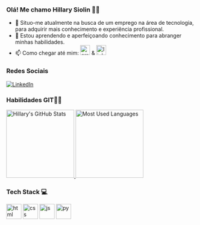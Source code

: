 ### Olá! Me chamo Hillary Siolin 👩‍💻

- 💬 Situo-me atualmente na busca de um emprego na área de tecnologia, para adquirir mais conhecimento e experiência profissional.
- 🌱 Estou aprendendo e aperfeiçoando conhecimento para abranger minhas habilidades.
- 📫 Como chegar até mim: <a href="mailto:hillaryssima876@gmail.com"><img width="26" height="26" src="https://img.icons8.com/color/48/gmail-new.png" alt="gmail-new"/></a> & <a href="https://www.linkedin.com/in/hillary-alexandra/-45875016a" target="_blank"><img width="26" height="26" src="https://img.icons8.com/papercut/29/linkedin.png" alt="linkedin"/></a>
###

### Redes Sociais 
<a href="https://linkedin.com/in/hillary-alexandra" rel="nofollow"><img src="https://camo.githubusercontent.com/8c0692475a5bfc1d9e7361074bdb648e567cae7b5b40ffd32adae31180b0d7b6/68747470733a2f2f696d672e736869656c64732e696f2f62616467652f4c696e6b6564496e2d3030373742353f7374796c653d666f722d7468652d6261646765266c6f676f3d6c696e6b6564696e266c6f676f436f6c6f723d7768697465" alt="LinkedIn" data-canonical-src="https://img.shields.io/badge/LinkedIn-0077B5?style=for-the-badge&amp;logo=linkedin&amp;logoColor=white" style="max-width: 100%;"></a>
### Habilidades GIT👩‍💻
<div align="left">
  <a href="https://github.com/Hillary77">
    <img height="180em" src="https://github-readme-stats.vercel.app/api?username=HSiolin&show_icons=true&theme=dark" alt="Hillary's GitHub Stats" />
  </a>
  <a href="https://github.com/Hillary77">
    <img height="180em" src="https://github-readme-stats.vercel.app/api/top-langs/?username=HSiolin&layout=compact&langs_count=7&theme=dark" alt="Most Used Languages" />
  </a>
</div>
    
### Tech Stack 💻
<div style="display: inline_block">
  <img width="40" height="40" src="https://img.icons8.com/office/40/html.png" alt="html"/>
  <img width="40" height="40" src="https://img.icons8.com/office/40/css.png" alt="css"/>
  <img width="40" height="40" src="https://img.icons8.com/office/40/js.png" alt="js"/>
  <img width="40" height="40" src="https://img.icons8.com/office/40/py.png" alt="py"/>
</div>
